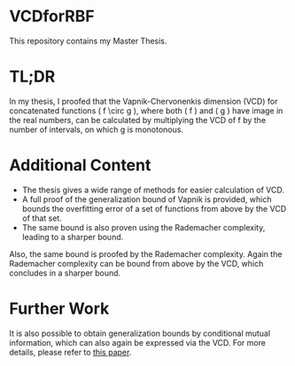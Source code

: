 # VCDforRBF
This repository contains my Master Thesis. 

# TL;DR
In my thesis, I proofed that the Vapnik-Chervonenkis dimension (VCD) for concatenated functions \( f \circ g \), where both \( f \) and \( g \) have image in the real numbers, can be calculated by multiplying the VCD of f by the number of intervals, on which g is monotonous.

# Additional Content


- The thesis gives a wide range of methods for easier calculation of VCD.
- A full proof of the generalization bound of Vapnik is provided, which bounds the overfitting error of a set of functions from above by the VCD of that set.
- The same bound is also proven using the Rademacher complexity, leading to a sharper bound.

Also, the same bound is proofed by the Rademacher complexity. Again the Rademacher complexity can be bound from above by the VCD, which concludes in a sharper bound. 

# Further Work

It is also possible to obtain generalization bounds by conditional mutual information, which can also again be expressed via the VCD. For more details, please refer to [this paper](https://arxiv.org/pdf/2005.08044.pdf).
